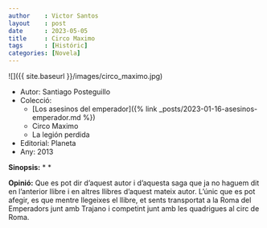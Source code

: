 ```yaml
---
author    : Victor Santos
layout    : post
date      : 2023-05-05
title     : Circo Maximo
tags      : [Históric]
categories: [Novela]
---
```

![]({{ site.baseurl }}/images/circo_maximo.jpg)

- Autor: Santiago Posteguillo
- Colecció:
  - [Los asesinos del emperador]({% link _posts/2023-01-16-asesinos-emperador.md %})
  - Circo Maximo
  - La legión perdida
- Editorial: Planeta
- Any: 2013

<!-- more -->

**Sinopsis:** * *

**Opinió:** Que es pot dir d’aquest autor i d’aquesta saga que ja no haguem dit en l’anterior llibre i en altres llibres d’aquest mateix autor.
L’únic que es pot afegir, es que mentre llegeixes el llibre, et sents transportat a la Roma del Emperadors junt amb Trajano i competint junt amb les quadrigues al circ de Roma.
